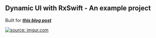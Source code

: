 ## Dynamic UI with RxSwift - An example project

Built for ***[this blog post](https://medium.com/@JustineBethKay/12-weeks-as-an-ios-developer-apprentice-15a920d072a9#.nehsxqtpx)***  

<a href="http://imgur.com/em5wZsZ"><img src="http://i.imgur.com/em5wZsZ.gif" title="source: imgur.com" /></a>
